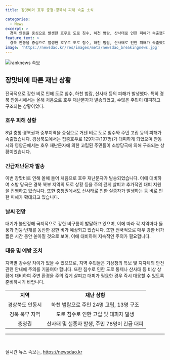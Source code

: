 ```yaml
---
title: 장맛비와 호우 충청·경북서 피해 속출 소식

categories:
  - News
excerpt: >
  경북 안동을 중심으로 발생한 호우로 도로 침수, 하천 범람, 산사태로 인한 피해가 속출했다. 올해 첫 긴급재난문자가 발송되었고, 집중호우로 인해 대피가 필요한 가구와 주민들이 발생했다. 특히 안동시와 영양군에서는 하천 범람과 침수로 주민들이 고립되었으며, 이에 대한 소방 당국의 대응이 이뤄졌다. 충청권에서는 산사태로 실종자가 발생하고, 충남에서는 주민들이 대피했다. 기상청은 강한 비와 돌풍에 경계를 당부하며, 강한 비가 계속될 것으로 예상했다.
feature_text: >
  경북 안동을 중심으로 발생한 호우로 도로 침수, 하천 범람, 산사태로 인한 피해가 속출했다. 올해 첫 긴급재난문자가 발송되었고, 집중호우로 인해 대피가 필요한 가구와 주민들이 발생했다. 특히 안동시와 영양군에서는 하천 범람과 침수로 주민들이 고립되었으며, 이에 대한 소방 당국의 대응이 이뤄졌다. 충청권에서는 산사태로 실종자가 발생하고, 충남에서는 주민들이 대피했다. 기상청은 강한 비와 돌풍에 경계를 당부하며, 강한 비가 계속될 것으로 예상했다.
image: 'https://newsdao.kr/res/images/meta/newsdao_breakingnews.jpg'
---
```


<p><img src="https://newsdao.kr/res/images/meta/newsdao_breakingnews.jpg" alt="ranknews 속보" /></p>

<h2 data-ke-size="size26">장맛비에 따른 재난 상황</h2>

<p>전국적으로 강한 비로 인해 도로 침수, 하천 범람, 산사태 등의 피해가 발생했다. 특히 경북 안동시에서는 올해 처음으로 호우 재난문자가 발송되었고, 수많은 주민이 대피하고 구조되는 상황이었다.</p>

<h3>호우 피해 상황</h3>

<p data-ke-size="size16">8일 충청·경북권과 중부지역을 중심으로 거센 비로 도로 침수와 주민 고립 등의 피해가 속출했습니다. 경상북도에서는 집중호우로 129가구(197명)가 대피하게 되었으며 안동시와 영양군에서는 호우 재난문자에 의한 고립된 주민들이 소방당국에 의해 구조되는 상황이었습니다.</p>

<h3>긴급재난문자 발송</h3>

<p data-ke-size="size16">이번 장맛비로 인해 올해 들어 처음으로 호우 재난문자가 발송되었습니다. 이에 대비하여 소방 당국은 경북 북부 지역의 도로 상황 등을 주의 깊게 살피고 추가적인 대피 지원을 진행하고 있습니다. 또한 충청권에서도 산사태로 인한 실종자가 발생하는 등 비로 인한 피해가 확대되고 있습니다.</p>

<h3>날씨 전망</h3>

<p data-ke-size="size16">대기가 불안정해 국지적으로 강한 비구름이 발달하고 있으며, 이에 따라 각 지역마다 돌풍과 천둥·번개를 동반한 강한 비가 예상되고 있습니다. 또한 전국적으로 매우 강한 비가 짧은 시간 동안 쏟아질 것으로 보여, 이에 대비하여 지속적인 주의가 필요합니다.</p>

<h3>대응 및 예방 조치</h3>

<p data-ke-size="size16">지역별 강수량 차이가 있을 수 있으므로, 지역 주민들은 기상청의 특보 및 지자체의 안전 관련 안내에 주의를 기울여야 합니다. 또한 침수로 인한 도로 통제나 산사태 등 비상 상황에 대비하여 주변 환경을 주의 깊게 살피고 대피가 필요한 경우 즉시 대응할 수 있도록 준비하시기 바랍니다.</p>

<table>
  <tr>
    <td style="text-align: center; height: 17px;"><b>지역</b></td>
    <td style="text-align: center; height: 17px;"><b>재난 상황</b></td>
  </tr>
  <tr>
    <td style="text-align: center; height: 17px;">경상북도 안동시</td>
    <td style="text-align: center; height: 17px;">하천 범람으로 주민 24명 고립, 13명 구조</td>
  </tr>
  <tr>
    <td style="text-align: center; height: 17px;">경북 북부 지역</td>
    <td style="text-align: center; height: 17px;">도로 침수로 인한 고립 및 대피자 발생</td>
  </tr>
  <tr>
    <td style="text-align: center; height: 17px;">충청권</td>
    <td style="text-align: center; height: 17px;">산사태 및 실종자 발생, 주민 78명이 긴급 대피</td>
  </tr>
</table>

<hr>

<p data-ke-size="size16">&nbsp;</p>
실시간 뉴스 속보는, <a href="https://newsdao.kr" rel="dofollow">https://newsdao.kr</a>



